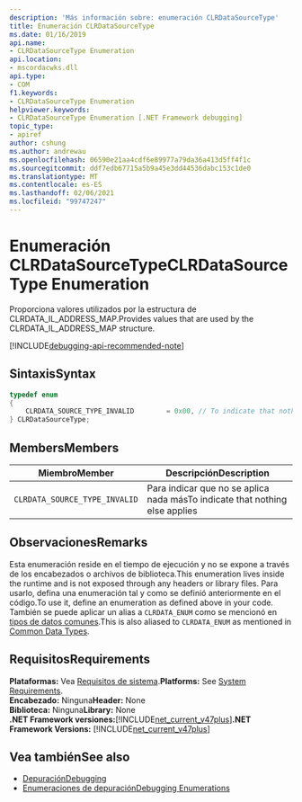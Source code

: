 ```yaml
---
description: 'Más información sobre: enumeración CLRDataSourceType'
title: Enumeración CLRDataSourceType
ms.date: 01/16/2019
api.name:
- CLRDataSourceType Enumeration
api.location:
- mscordacwks.dll
api.type:
- COM
f1.keywords:
- CLRDataSourceType Enumeration
helpviewer.keywords:
- CLRDataSourceType Enumeration [.NET Framework debugging]
topic_type:
- apiref
author: cshung
ms.author: andrewau
ms.openlocfilehash: 06590e21aa4cdf6e89977a79da36a413d5ff4f1c
ms.sourcegitcommit: ddf7edb67715a5b9a45e3dd44536dabc153c1de0
ms.translationtype: MT
ms.contentlocale: es-ES
ms.lasthandoff: 02/06/2021
ms.locfileid: "99747247"
---
```

# <a name="clrdatasourcetype-enumeration"></a><span data-ttu-id="b33c5-103">Enumeración CLRDataSourceType</span><span class="sxs-lookup"><span data-stu-id="b33c5-103">CLRDataSourceType Enumeration</span></span>

<span data-ttu-id="b33c5-104">Proporciona valores utilizados por la estructura de CLRDATA_IL_ADDRESS_MAP.</span><span class="sxs-lookup"><span data-stu-id="b33c5-104">Provides values that are used by the CLRDATA_IL_ADDRESS_MAP structure.</span></span>

[!INCLUDE[debugging-api-recommended-note](../../../../includes/debugging-api-recommended-note.md)]

## <a name="syntax"></a><span data-ttu-id="b33c5-105">Sintaxis</span><span class="sxs-lookup"><span data-stu-id="b33c5-105">Syntax</span></span>

```cpp
typedef enum
{
    CLRDATA_SOURCE_TYPE_INVALID        = 0x00, // To indicate that nothing else applies
} CLRDataSourceType;
```

## <a name="members"></a><span data-ttu-id="b33c5-106">Members</span><span class="sxs-lookup"><span data-stu-id="b33c5-106">Members</span></span>

| <span data-ttu-id="b33c5-107">Miembro</span><span class="sxs-lookup"><span data-stu-id="b33c5-107">Member</span></span>                        | <span data-ttu-id="b33c5-108">Descripción</span><span class="sxs-lookup"><span data-stu-id="b33c5-108">Description</span></span>                           |
| ----------------------------- | ------------------------------------- |
| `CLRDATA_SOURCE_TYPE_INVALID` | <span data-ttu-id="b33c5-109">Para indicar que no se aplica nada más</span><span class="sxs-lookup"><span data-stu-id="b33c5-109">To indicate that nothing else applies</span></span> |

## <a name="remarks"></a><span data-ttu-id="b33c5-110">Observaciones</span><span class="sxs-lookup"><span data-stu-id="b33c5-110">Remarks</span></span>

<span data-ttu-id="b33c5-111">Esta enumeración reside en el tiempo de ejecución y no se expone a través de los encabezados o archivos de biblioteca.</span><span class="sxs-lookup"><span data-stu-id="b33c5-111">This enumeration lives inside the runtime and is not exposed through any headers or library files.</span></span> <span data-ttu-id="b33c5-112">Para usarlo, defina una enumeración tal y como se definió anteriormente en el código.</span><span class="sxs-lookup"><span data-stu-id="b33c5-112">To use it, define an enumeration as defined above in your code.</span></span> <span data-ttu-id="b33c5-113">También se puede aplicar un alias a `CLRDATA_ENUM` como se mencionó en [tipos de datos comunes](../common-data-types-unmanaged-api-reference.md).</span><span class="sxs-lookup"><span data-stu-id="b33c5-113">This is also aliased to `CLRDATA_ENUM` as mentioned in [Common Data Types](../common-data-types-unmanaged-api-reference.md).</span></span>

## <a name="requirements"></a><span data-ttu-id="b33c5-114">Requisitos</span><span class="sxs-lookup"><span data-stu-id="b33c5-114">Requirements</span></span>

<span data-ttu-id="b33c5-115">**Plataformas:** Vea [Requisitos de sistema](../../get-started/system-requirements.md).</span><span class="sxs-lookup"><span data-stu-id="b33c5-115">**Platforms:** See [System Requirements](../../get-started/system-requirements.md).</span></span>  
<span data-ttu-id="b33c5-116">**Encabezado:** Ninguna</span><span class="sxs-lookup"><span data-stu-id="b33c5-116">**Header:** None</span></span>  
<span data-ttu-id="b33c5-117">**Biblioteca:** Ninguna</span><span class="sxs-lookup"><span data-stu-id="b33c5-117">**Library:** None</span></span>  
<span data-ttu-id="b33c5-118">**.NET Framework versiones:**[!INCLUDE[net_current_v47plus](../../../../includes/net-current-v47plus.md)]</span><span class="sxs-lookup"><span data-stu-id="b33c5-118">**.NET Framework Versions:** [!INCLUDE[net_current_v47plus](../../../../includes/net-current-v47plus.md)]</span></span>  

## <a name="see-also"></a><span data-ttu-id="b33c5-119">Vea también</span><span class="sxs-lookup"><span data-stu-id="b33c5-119">See also</span></span>

- [<span data-ttu-id="b33c5-120">Depuración</span><span class="sxs-lookup"><span data-stu-id="b33c5-120">Debugging</span></span>](index.md)
- [<span data-ttu-id="b33c5-121">Enumeraciones de depuración</span><span class="sxs-lookup"><span data-stu-id="b33c5-121">Debugging Enumerations</span></span>](debugging-enumerations.md)
